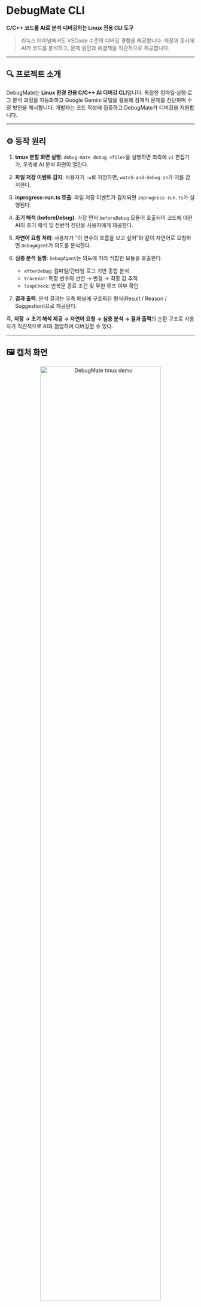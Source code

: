 # DebugMate CLI

**C/C++ 코드를 AI로 분석·디버깅하는 Linux 전용 CLI 도구**

> 리눅스 터미널에서도 VSCode 수준의 디버깅 경험을 제공합니다. 저장과 동시에 AI가 코드를 분석하고, 문제 원인과 해결책을 직관적으로 제공합니다.

---

## 🔍 프로젝트 소개

DebugMate는 **Linux 환경 전용 C/C++ AI 디버깅 CLI**입니다. 복잡한 컴파일·실행·로그 분석 과정을 자동화하고 Google Gemini 모델을 활용해 잠재적 문제를 진단하며 수정 방안을 제시합니다. 개발자는 코드 작성에 집중하고 DebugMate가 디버깅을 지원합니다.

---

## ⚙️ 동작 원리

1. **tmux 분할 화면 실행**: `debug-mate debug <file>`을 실행하면 좌측에 `vi` 편집기가, 우측에 AI 분석 화면이 열린다.
2. **파일 저장 이벤트 감지**: 사용자가 `:w`로 저장하면, `watch-and-debug.sh`가 이를 감지한다.
3. **inprogress-run.ts 호출**: 파일 저장 이벤트가 감지되면 `inprogress-run.ts`가 실행된다.
4. **초기 해석 (beforeDebug)**: 가장 먼저 `beforeDebug` 모듈이 호출되어 코드에 대한 AI의 초기 해석 및 전반적 진단을 사용자에게 제공한다.
5. **자연어 요청 처리**: 사용자가 “이 변수의 흐름을 보고 싶어”와 같이 자연어로 요청하면 `DebugAgent`가 의도를 분석한다.
6. **심층 분석 실행**: `DebugAgent`는 의도에 따라 적합한 모듈을 호출한다.

   * `afterDebug`: 컴파일/런타임 로그 기반 종합 분석
   * `traceVar`: 특정 변수의 선언 → 변경 → 최종 값 추적
   * `loopCheck`: 반복문 종료 조건 및 무한 루프 여부 확인
7. **결과 출력**: 분석 결과는 우측 패널에 구조화된 형식(Result / Reason / Suggestion)으로 제공된다.

즉, **저장 → 초기 해석 제공 → 자연어 요청 → 심층 분석 → 결과 출력**의 순환 구조로 사용자가 직관적으로 AI와 협업하며 디버깅할 수 있다.

---
## 🖼 캡처 화면

<p align="center">
  <img src="./assets/debugmate_demo.png" alt="DebugMate tmux demo" width="80%"/>
</p>

*왼쪽: 코드 편집 / 오른쪽: AI 분석 결과*

---

## 📂 파일 구조

```
DebugMate/
├─ debug-mate-cli.js        # CLI 엔트리포인트 (명령어 파싱, tmux 관리)
├─ watch-and-debug.sh       # 파일 저장 이벤트 감지 및 분석 실행
├─ generate-test.sh         # 테스트 코드 자동 생성 스크립트
├─ src/
│  ├─ analysis/             # 코드 분석 모듈
│  │   ├─ afterDebug.ts     # 종합 코드 분석
│  │   ├─ beforeDebug.ts    # 초기 해석 제공
│  │   ├─ DebugAgent.ts     # 자연어 요청 라우팅
│  │   ├─ inprogress-run.ts # 저장 이벤트 파이프라인
│  │   ├─ loopCheck.ts      # 반복문 분석
│  │   └─ traceVar.ts       # 변수 추적
│  ├─ config/
│  │   └─ SGlobal.ts        # 전역 설정
│  ├─ parsing/              # 파서 모듈
│  │   ├─ codeParser.ts
│  │   ├─ compilerResultParser.ts
│  │   └─ loopExtractor.ts
│  ├─ prompts/              # 프롬프트 템플릿
│  │   ├─ prompt_afterDebug.ts
│  │   ├─ prompt_debugAgent.ts
│  │   ├─ prompt_loopCheck.ts
│  │   └─ prompt_traceVar.ts
│  └─ services/
│      └─ compile.ts        # GCC 빌드 및 실행 관리
├─ .tmux.conf               # tmux 설정
├─ tsconfig.json
├─ package.json
├─ README.md
└─ 기타 환경 파일(.env, .gitignore 등)

```
---

## ✨ 주요 기능 요약

* **tmux 분할 화면**: 좌측 vi 편집기, 우측 AI 분석 결과 실시간 표시
* **자동 분석**: 파일 저장 시 `beforeDebug`가 즉각 초기 해석 제공
* **자연어 기반 심층 분석**: `DebugAgent`가 afterDebug / traceVar / loopCheck 중 적절한 모듈 실행
* **테스트 코드 자동 생성**: 9가지 유형의 C 테스트 코드 생성
* **의존성 자동 체크**: gcc, tmux, inotify-tools 등 필수 패키지 검증 및 설치 안내


---

## 📖 더 알아보기

* [시스템 구성 & 아키텍처](./ARCHITECTURE.md)
* [설치 및 실행 가이드](./INSTALLATION.md)

---


## 🙋🏻‍♀️ Members

<table>
  <tbody>
    <tr>
      <td align="center">
        <a href="https://github.com/uuyeong">
          <img src="https://avatars.githubusercontent.com/uuyeong" width="100px;" alt="강유영"/>
          <br /><sub><b>강유영</b></sub>
        </a>
      </td>
      <td align="center">
        <a href="https://github.com/zzmnxn">
          <img src="https://avatars.githubusercontent.com/zzmnxn" width="100px;" alt="박지민"/>
          <br /><sub><b>박지민</b></sub>
        </a>
      </td>
      <td align="center">
        <a href="https://github.com/Dlans00">
          <img src="https://avatars.githubusercontent.com/Dlans00" width="100px;" alt="이문정"/>
          <br /><sub><b>이문정</b></sub>
        </a>
      </td>
      </td>
      <td align="center">
        <a href="https://github.com/soba1im">
          <img src="https://avatars.githubusercontent.com/soba1im" width="100px;" alt="임소현"/>
          <br /><sub><b>임소현</b></sub>
        </a>
      </td>
    </tr>
  </tbody>
</table>
